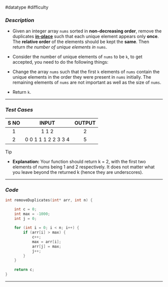 #datatype #difficulty 
### *Description*  ###

-  Given an integer array `nums` sorted in **non-decreasing order**, remove the duplicates [**in-place**](https://en.wikipedia.org/wiki/In-place_algorithm) such that each unique element appears only **once**. The **relative order** of the elements should be kept the **same**. Then return _the number of unique elements in_ `nums`.

- Consider the number of unique elements of `nums` to be `k`, to get accepted, you need to do the following things:

- Change the array `nums` such that the first `k` elements of `nums` contain the unique elements in the order they were present in `nums` initially. The remaining elements of `nums` are not important as well as the size of `nums`.

- Return `k`.
---
### *Test Cases* ###

| **S NO** |      **INPUT**      | **OUTPUT** |
| :------: | :-----------------: | :--------: |
|    1     |        1 1 2        |     2      |
|    2     | 0 0 1 1 1 2 2 3 3 4 |     5      |


>[!tip]
>- **Explanation:** Your function should return k = 2, with the first two elements of nums being 1 and 2 respectively.
It does not matter what you leave beyond the returned k (hence they are underscores).

---
### *Code* ###

```c
int removeDuplicates(int* arr, int n) {

    int c = 0;
    int max = -1000;
    int j = 0;
    
    for (int i = 0; i < n; i++) {
        if (arr[i] > max) {
            c++;
            max = arr[i];
            arr[j] = max;
            j++;
        }
    }
    
    return c;
}

```
---